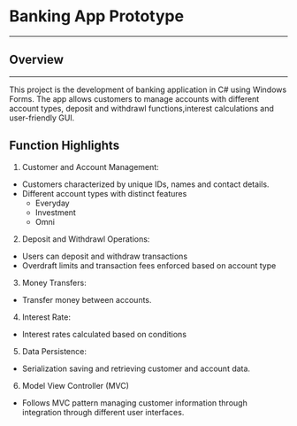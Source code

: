 # Banking App Prototype
---

## Overview
---

This project is the development of banking application in C# using Windows Forms. The app allows customers to manage accounts with different account types, deposit and withdrawl functions,interest calculations and user-friendly GUI.

## Function Highlights

1. Customer and Account Management:

  - Customers characterized by unique IDs, names and contact details.
  - Different account types with distinct features
      - Everyday
      - Investment
      - Omni

2. Deposit and Withdrawl Operations:

  - Users can deposit and withdraw transactions
  - Overdraft limits and transaction fees enforced based on account type

3. Money Transfers:

  - Transfer money between accounts.

4. Interest Rate:

  - Interest rates calculated based on conditions

5. Data Persistence:

  - Serialization saving and retrieving customer and account data.

6. Model View Controller (MVC)

 - Follows MVC pattern managing customer information through integration through different user interfaces.


 
